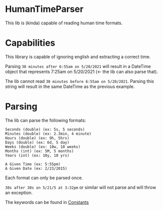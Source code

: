 # HumanTimeParser

This lib is (kinda) capable of reading human time formats.

# Capabilities

This library is capable of ignoring english and extracting a correct time.

Parsing `30 minutes after 6:55am on 5/20/2021` will result in a DateTime object that represents 7:25am on 5/20/2021 (<- the lib can also parse that).

The lib cannot read `30 minutes before 6:55am on 5/20/2021`.  Parsing this string will result in the same DateTime as the previous example.

# Parsing

The lib can parse the following formats:

```
Seconds (double) (ex: 5s, 5 seconds)
Minutes (double) (ex: 2.3min, 4 minute)
Hours (double) (ex: 9h, 5hrs)
Days (double) (ex: 6d, 5 day)
Weeks (double) (ex: 10w, 10 weeks)
Months (int) (ex: 5M, 5 months)
Years (int) (ex: 10y, 10 yrs)

A Given Time (ex: 5:55pm)
A Given Date (ex: 2/23/2015)
```
Each format can only be parsed once.

`30s after 30s on 5/21/5 at 3:32pm` or similar will not parse and will throw an exception.

The keywords can be found in [Constants](https://github.com/Zackattak01/HumanTimeParser/blob/main/HumanTimeParser/Constants.cs)
